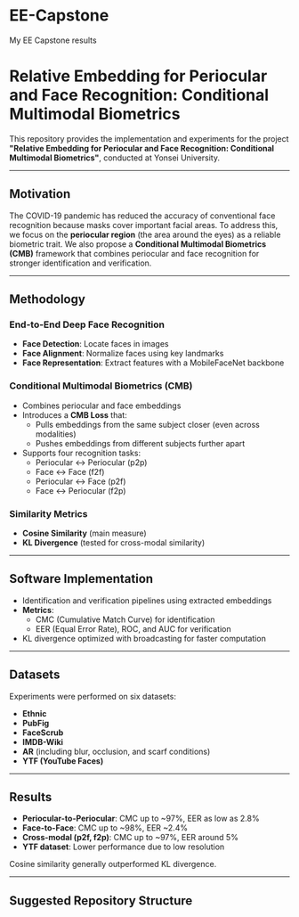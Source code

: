 # EE-Capstone
My EE Capstone results


# Relative Embedding for Periocular and Face Recognition: Conditional Multimodal Biometrics

This repository provides the implementation and experiments for the project **"Relative Embedding for Periocular and Face Recognition: Conditional Multimodal Biometrics"**, conducted at Yonsei University.

---

## Motivation
The COVID-19 pandemic has reduced the accuracy of conventional face recognition because masks cover important facial areas. To address this, we focus on the **periocular region** (the area around the eyes) as a reliable biometric trait. We also propose a **Conditional Multimodal Biometrics (CMB)** framework that combines periocular and face recognition for stronger identification and verification.

---

## Methodology
### End-to-End Deep Face Recognition
- **Face Detection**: Locate faces in images  
- **Face Alignment**: Normalize faces using key landmarks  
- **Face Representation**: Extract features with a MobileFaceNet backbone

### Conditional Multimodal Biometrics (CMB)
- Combines periocular and face embeddings  
- Introduces a **CMB Loss** that:
  - Pulls embeddings from the same subject closer (even across modalities)  
  - Pushes embeddings from different subjects further apart  
- Supports four recognition tasks:
  - Periocular ↔ Periocular (p2p)  
  - Face ↔ Face (f2f)  
  - Periocular ↔ Face (p2f)  
  - Face ↔ Periocular (f2p)

### Similarity Metrics
- **Cosine Similarity** (main measure)  
- **KL Divergence** (tested for cross-modal similarity)  

---

## Software Implementation
- Identification and verification pipelines using extracted embeddings  
- **Metrics**:
  - CMC (Cumulative Match Curve) for identification  
  - EER (Equal Error Rate), ROC, and AUC for verification  
- KL divergence optimized with broadcasting for faster computation  

---

## Datasets
Experiments were performed on six datasets:
- **Ethnic**  
- **PubFig**  
- **FaceScrub**  
- **IMDB-Wiki**  
- **AR** (including blur, occlusion, and scarf conditions)  
- **YTF (YouTube Faces)**

---

## Results
- **Periocular-to-Periocular**: CMC up to ~97%, EER as low as 2.8%  
- **Face-to-Face**: CMC up to ~98%, EER ~2.4%  
- **Cross-modal (p2f, f2p)**: CMC up to ~97%, EER around 5%  
- **YTF dataset**: Lower performance due to low resolution  

Cosine similarity generally outperformed KL divergence.

---

## Suggested Repository Structure
